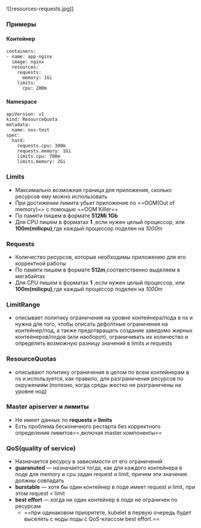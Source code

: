 ![[resources-requests.jpg]]
### Примеры
#### Контейнер
```
containers:
- name: app-nginx
  image: nginx
  resources:
    requests:
      memory: 1Gi
    limits:
      cpu: 200m
```
#### Namespace
```
apiVersion: v1
kind: ResourceQuota
metadata:
  name: nxs-test
spec:
  hard:
    requests.cpu: 300m
    requests.memory: 1Gi
    limits.cpu: 700m
    limits.memory: 2Gi
```
### Limits
- Максимально возможная граница для приложения, сколько ресурсов ему можно использовать 
- При достижении лимита убьет приложение  по ==OOM(Out of memory)== с помощью ==OOM Killer==
- По памяти пишем в формате **512Mi** **1Gb**
- Для CPU пишем в форматах **1** ,если нужен целый процессор, или **100m(milicpu)**,где каждый процессор поделен на *1000m*
### Requests
- Количество ресурсов, которые необходимы приложению для его корректной работы 
-  По памяти пишем в формате **512m**,соответственно выделяем в мегабайтах
- Для CPU пишем в форматах **1** ,если нужен целый процессор, или **100m(milicpu)**,где каждый процессор поделен на *1000m*
### **LimitRange** 
- описывает политику ограничения на уровне контейнера/пода в ns и нужна для того, чтобы описать дефолтные ограничения на контейнер/под, а также предотвращать создание заведомо жирных контейнеров/подов (или наоборот), ограничивать их количество и определять возможную разницу значений в limits и requests
### **ResourceQuotas** 
- описывают политику ограничения в целом по всем контейнерам в ns и используется, как правило, для разграничения ресурсов по окружениям (полезно, когда среды жестко не разграничены на уровне нод)
### Master apiserver и лимиты
- Не имеет данных по **requests** и **limits**
- Есть проблема бесконечного рестарта без корректного определения лимитов==,включая master компоненты==
### QoS(quality of service)
- Назначается ресурсу в зависимости от его ограничений 
- **guaranuted** — назначается тогда, как для каждого контейнера в поде для memory и cpu задан request и limit, причем эти значения должны совпадать
- **burstable** — хотя бы один контейнер в поде имеет request и limit, при этом request < limit
- **best effort** — когда ни один контейнер в поде не ограничен по ресурсам
	- ==при одинаковом приоритете, kubelet в первую очередь будет выселять с ноды поды с QoS-классом best effort.==